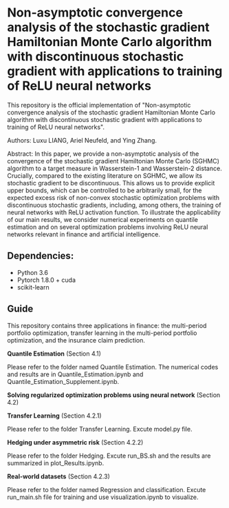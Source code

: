 # Non-asymptotic convergence analysis of the stochastic gradient Hamiltonian Monte Carlo algorithm with discontinuous stochastic gradient with applications to training of ReLU neural networks

This repository is the official implementation of "Non-asymptotic convergence analysis of the stochastic gradient Hamiltonian Monte Carlo algorithm with discontinuous stochastic gradient with applications to training of ReLU neural networks". 

Authors: Luxu LIANG, Ariel Neufeld, and Ying Zhang.

Abstract: In this paper, we provide a non-asymptotic analysis of the convergence of the stochastic gradient Hamiltonian Monte Carlo (SGHMC) algorithm to a target measure in Wasserstein-1 and Wasserstein-2 distance. Crucially, compared to the existing literature on SGHMC, we allow its stochastic gradient to be discontinuous.  This allows us to provide explicit upper bounds, which can be controlled to be arbitrarily small, for the expected excess risk of non-convex stochastic optimization problems with discontinuous stochastic gradients, including, among others, the training of neural networks with ReLU activation function. To illustrate the applicability of our main results, we consider numerical experiments on quantile estimation and on several optimization problems involving ReLU neural networks relevant in finance and artificial intelligence.

## Dependencies:
- Python 3.6
- Pytorch 1.8.0 + cuda
- scikit-learn

## Guide

This repository contains three applications in finance: the multi-period portfolio optimization, transfer learning in the multi-period portfolio optimization, and the insurance claim prediction.

**Quantile Estimation** (Section 4.1)

Please refer to the folder named Quantile Estimation. The numerical codes and results are in Quantile_Estimation.ipynb and Quantile_Estimation_Supplement.ipynb.

**Solving regularized optimization problems using neural network** (Section 4.2)

**Transfer Learning** (Section 4.2.1)

Please refer to the folder Transfer Learning. Excute model.py file.

**Hedging under asymmetric risk** (Section 4.2.2)

Please refer to the folder Hedging. Excute run_BS.sh and the results are summarized in plot_Results.ipynb.

**Real-world datasets** (Section 4.2.3)

Please refer to the folder named Regression and classification. Excute run_main.sh file for training and use visualization.ipynb to visualize.
